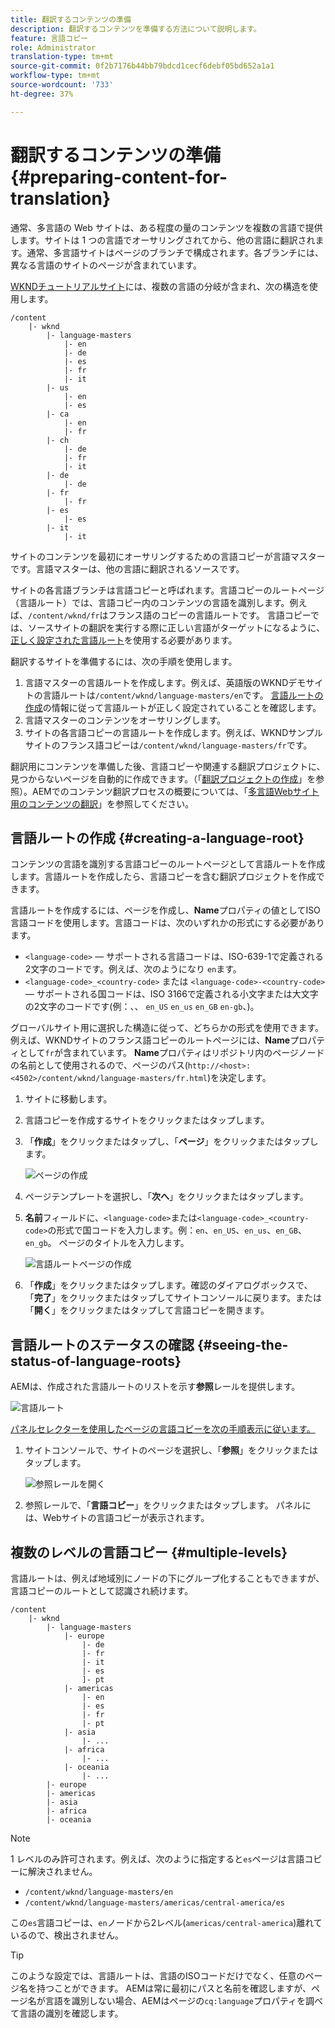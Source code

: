 ```yaml
---
title: 翻訳するコンテンツの準備
description: 翻訳するコンテンツを準備する方法について説明します。
feature: 言語コピー
role: Administrator
translation-type: tm+mt
source-git-commit: 0f2b7176b44bb79bdcd1cecf6debf05bd652a1a1
workflow-type: tm+mt
source-wordcount: '733'
ht-degree: 37%

---
```



# 翻訳するコンテンツの準備 {#preparing-content-for-translation}

通常、多言語の Web サイトは、ある程度の量のコンテンツを複数の言語で提供します。サイトは 1 つの言語でオーサリングされてから、他の言語に翻訳されます。通常、多言語サイトはページのブランチで構成されます。各ブランチには、異なる言語のサイトのページが含まれています。

[WKNDチュートリアルサイト](/help/implementing/developing/introduction/develop-wknd-tutorial.md)には、複数の言語の分岐が含まれ、次の構造を使用します。

```text
/content
    |- wknd
        |- language-masters
            |- en
            |- de
            |- es
            |- fr
            |- it
        |- us
            |- en
            |- es
        |- ca
            |- en
            |- fr
        |- ch
            |- de
            |- fr
            |- it
        |- de
            |- de
        |- fr
            |- fr
        |- es
            |- es
        |- it
            |- it
```

サイトのコンテンツを最初にオーサリングするための言語コピーが言語マスターです。言語マスターは、他の言語に翻訳されるソースです。

サイトの各言語ブランチは言語コピーと呼ばれます。言語コピーのルートページ（言語ルート）では、言語コピー内のコンテンツの言語を識別します。例えば、`/content/wknd/fr`はフランス語のコピーの言語ルートです。 言語コピーでは、ソースサイトの翻訳を実行する際に正しい言語がターゲットになるように、[正しく設定された言語ルート](preparation.md#creating-a-language-root)を使用する必要があります。

翻訳するサイトを準備するには、次の手順を使用します。

1. 言語マスターの言語ルートを作成します。例えば、英語版のWKNDデモサイトの言語ルートは`/content/wknd/language-masters/en`です。 [言語ルートの作成](preparation.md#creating-a-language-root)の情報に従って言語ルートが正しく設定されていることを確認します。
1. 言語マスターのコンテンツをオーサリングします。
1. サイトの各言語コピーの言語ルートを作成します。例えば、WKNDサンプルサイトのフランス語コピーは`/content/wknd/language-masters/fr`です。

翻訳用にコンテンツを準備した後、言語コピーや関連する翻訳プロジェクトに、見つからないページを自動的に作成できます。（「[翻訳プロジェクトの作成](managing-projects.md)」を参照）。AEMでのコンテンツ翻訳プロセスの概要については、「[多言語Webサイト用のコンテンツの翻訳](overview.md)」を参照してください。

## 言語ルートの作成 {#creating-a-language-root}

コンテンツの言語を識別する言語コピーのルートページとして言語ルートを作成します。言語ルートを作成したら、言語コピーを含む翻訳プロジェクトを作成できます。

言語ルートを作成するには、ページを作成し、**Name**&#x200B;プロパティの値としてISO言語コードを使用します。言語コードは、次のいずれかの形式にする必要があります。

* `<language-code>`  — サポートされる言語コードは、ISO-639-1で定義される2文字のコードです。例えば、次のようになり `en`ます。
* `<language-code>_<country-code>` または `<language-code>-<country-code>`  — サポートされる国コードは、ISO 3166で定義される小文字または大文字の2文字のコードです(例：、、 `en_US` `en_us` `en_GB` `en-gb`、)。

グローバルサイト用に選択した構造に従って、どちらかの形式を使用できます。例えば、WKNDサイトのフランス語コピーのルートページには、**Name**&#x200B;プロパティとして`fr`が含まれています。 **Name**&#x200B;プロパティはリポジトリ内のページノードの名前として使用されるので、ページのパス(`http://<host>:<4502>/content/wknd/language-masters/fr.html`)を決定します。

1. サイトに移動します。
1. 言語コピーを作成するサイトをクリックまたはタップします。
1. 「**作成**」をクリックまたはタップし、「**ページ**」をクリックまたはタップします。

   ![ページの作成](../assets/create-page.png)

1. ページテンプレートを選択し、「**次へ**」をクリックまたはタップします。
1. **名前**&#x200B;フィールドに、`<language-code>`または`<language-code>_<country-code>`の形式で国コードを入力します。例：`en`、`en_US`、`en_us`、`en_GB`、`en_gb`。 ページのタイトルを入力します。

   ![言語ルートページの作成](../assets/create-language-root.png)

1. 「**作成**」をクリックまたはタップします。確認のダイアログボックスで、「**完了**」をクリックまたはタップしてサイトコンソールに戻ります。または「**開く**」をクリックまたはタップして言語コピーを開きます。

## 言語ルートのステータスの確認  {#seeing-the-status-of-language-roots}

AEMは、作成された言語ルートのリストを示す&#x200B;**参照**&#x200B;レールを提供します。

![言語ルート](../assets/language-roots.png)

[パネルセレクターを使用したページの言語コピーを次の手順表示に従います。](/help/sites-cloud/authoring/getting-started/basic-handling.md#rail-selector)

1. サイトコンソールで、サイトのページを選択し、「**参照**」をクリックまたはタップします。

   ![参照レールを開く](../assets/opening-references-rail.png)

1. 参照レールで、「**言語コピー**」をクリックまたはタップします。 パネルには、Webサイトの言語コピーが表示されます。

## 複数のレベルの言語コピー {#multiple-levels}

言語ルートは、例えば地域別にノードの下にグループ化することもできますが、言語コピーのルートとして認識され続けます。

```text
/content
    |- wknd
        |- language-masters
            |- europe
                |- de
                |- fr
                |- it
                |- es
                ]- pt
            |- americas
                |- en
                |- es
                |- fr
                |- pt
            |- asia
                |- ...
            |- africa
                |- ...
            |- oceania
                |- ...
        |- europe
        |- americas
        |- asia
        |- africa
        |- oceania            
```

>[!NOTE]
>
>1 レベルのみ許可されます。例えば、次のように指定すると`es`ページは言語コピーに解決されません。
>
>* `/content/wknd/language-masters/en`
>* `/content/wknd/language-masters/americas/central-america/es`

>
> 
この`es`言語コピーは、`en`ノードから2レベル(`americas/central-america`)離れているので、検出されません。

>[!TIP]
>
>このような設定では、言語ルートは、言語のISOコードだけでなく、任意のページ名を持つことができます。 AEMは常に最初にパスと名前を確認しますが、ページ名が言語を識別しない場合、AEMはページの`cq:language`プロパティを調べて言語の識別を確認します。

